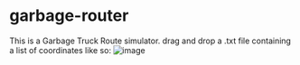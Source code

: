 # garbage-router
This is a Garbage Truck Route simulator. drag and drop a .txt file containing a list of coordinates like so:
![image](https://www.rd.com/wp-content/uploads/2018/05/garbage-finds-ft.jpg?resize=700,467)
